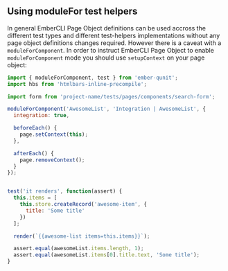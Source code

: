 ## Using moduleFor test helpers

In general EmberCLI Page Object definitions can be used accross the different test types and different test-helpers implementations without any page object definitions changes required.
However there is a caveat with a `moduleForComponent`. In order to instruct EmberCLI Page Object to enable `moduleForComponent` mode you should use `setupContext` on your page object:

```js
import { moduleForComponent, test } from 'ember-qunit';
import hbs from 'htmlbars-inline-precompile';

import form from 'project-name/tests/pages/components/search-form';

moduleForComponent('AwesomeList', 'Integration | AwesomeList', {
  integration: true,

  beforeEach() {
    page.setContext(this);
  },

  afterEach() {
    page.removeContext();
  }
});


test('it renders', function(assert) {
  this.items = [
    this.store.createRecord('awesome-item', {
      title: 'Some title'
    })
  ];

  render(`{{awesome-list items=this.items}}`);

  assert.equal(awesomeList.items.length, 1);
  assert.equal(awesomeList.items[0].title.text, 'Some title');
}

```
